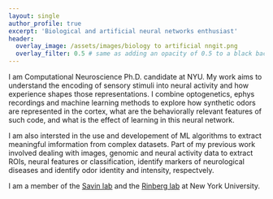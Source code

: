 ```yaml
---
layout: single
author_profile: true
excerpt: 'Biological and artificial neural networks enthusiast'
header:
  overlay_image: /assets/images/biology to artificial nngit.png
  overlay_filter: 0.5 # same as adding an opacity of 0.5 to a black background
---
```


I am Computational Neuroscience Ph.D. candidate at NYU. My work aims to understand the encoding of sensory stimuli into neural activity and how experience shapes those representations. I combine optogenetics, ephys recordings and machine learning methods to explore how synthetic odors are represented in the cortex, what are the behaviorally relevant features of such code, and what is the effect of learning in this neural network. 

I am also intersted in the use and developement of ML algorithms to extract meaningful imformation from complex datasets. Part of my previous work involved dealing with images, genomic and neural activity data to extract ROIs, neural features or classification, identify markers of neurological diseases and identify odor identity and intensity, respectvely.

I am a member of the [Savin lab](https://csavin.wixsite.com/savinlab) and the [Rinberg lab](https://www.rinberglab.com/) at New York University.
